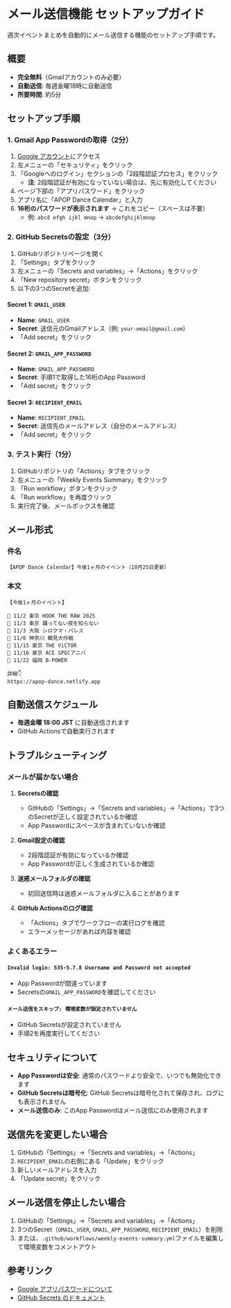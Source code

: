 # メール送信機能 セットアップガイド

週次イベントまとめを自動的にメール送信する機能のセットアップ手順です。

## 概要

- **完全無料**（Gmailアカウントのみ必要）
- **自動送信**: 毎週金曜18時に自動送信
- **所要時間**: 約5分

## セットアップ手順

### 1. Gmail App Passwordの取得（2分）

1. [Google アカウント](https://myaccount.google.com/)にアクセス
2. 左メニューの「セキュリティ」をクリック
3. 「Googleへのログイン」セクションの「2段階認証プロセス」をクリック
   - **注**: 2段階認証が有効になっていない場合は、先に有効化してください
4. ページ下部の「アプリパスワード」をクリック
5. アプリ名に「APOP Dance Calendar」と入力
6. **16桁のパスワードが表示されます** → これをコピー（スペースは不要）
   - 例: `abcd efgh ijkl mnop` → `abcdefghijklmnop`

### 2. GitHub Secretsの設定（3分）

1. GitHubリポジトリページを開く
2. 「Settings」タブをクリック
3. 左メニューの「Secrets and variables」→「Actions」をクリック
4. 「New repository secret」ボタンをクリック
5. 以下の3つのSecretを追加:

#### Secret 1: `GMAIL_USER`
- **Name**: `GMAIL_USER`
- **Secret**: 送信元のGmailアドレス（例: `your-email@gmail.com`）
- 「Add secret」をクリック

#### Secret 2: `GMAIL_APP_PASSWORD`
- **Name**: `GMAIL_APP_PASSWORD`
- **Secret**: 手順1で取得した16桁のApp Password
- 「Add secret」をクリック

#### Secret 3: `RECIPIENT_EMAIL`
- **Name**: `RECIPIENT_EMAIL`
- **Secret**: 送信先のメールアドレス（自分のメールアドレス）
- 「Add secret」をクリック

### 3. テスト実行（1分）

1. GitHubリポジトリの「Actions」タブをクリック
2. 左メニューの「Weekly Events Summary」をクリック
3. 「Run workflow」ボタンをクリック
4. 「Run workflow」を再度クリック
5. 実行完了後、メールボックスを確認

## メール形式

### 件名
```
【APOP Dance Calendar】今後1ヶ月のイベント（10月25日更新）
```

### 本文
```
【今後1ヶ月のイベント】

📍 11/2 東京 HOOK THE RAW 2025
📍 11/3 東京 踊ってない夜を知らない
📍 11/3 大阪 シロクマ・パレス
📍 11/8 神奈川 鶴見大作戦
📍 11/15 東京 THE ViCTOR
📍 11/16 東京 ACE SPECアニバ
📍 11/22 福岡 B-POWER

詳細👇
https://apop-dance.netlify.app
```

## 自動送信スケジュール

- **毎週金曜 18:00 JST** に自動送信されます
- GitHub Actionsで自動実行されます

## トラブルシューティング

### メールが届かない場合

1. **Secretsの確認**
   - GitHubの「Settings」→「Secrets and variables」→「Actions」で3つのSecretが正しく設定されているか確認
   - App Passwordにスペースが含まれていないか確認

2. **Gmail設定の確認**
   - 2段階認証が有効になっているか確認
   - App Passwordが正しく生成されているか確認

3. **迷惑メールフォルダの確認**
   - 初回送信時は迷惑メールフォルダに入ることがあります

4. **GitHub Actionsのログ確認**
   - 「Actions」タブでワークフローの実行ログを確認
   - エラーメッセージがあれば内容を確認

### よくあるエラー

#### `Invalid login: 535-5.7.8 Username and Password not accepted`
- App Passwordが間違っています
- Secretsの`GMAIL_APP_PASSWORD`を確認してください

#### `メール送信をスキップ: 環境変数が設定されていません`
- GitHub Secretsが設定されていません
- 手順2を再度実行してください

## セキュリティについて

- **App Passwordは安全**: 通常のパスワードより安全で、いつでも無効化できます
- **GitHub Secretsは暗号化**: GitHub Secretsは暗号化されて保存され、ログにも表示されません
- **メール送信のみ**: このApp Passwordはメール送信にのみ使用されます

## 送信先を変更したい場合

1. GitHubの「Settings」→「Secrets and variables」→「Actions」
2. `RECIPIENT_EMAIL`の右側にある「Update」をクリック
3. 新しいメールアドレスを入力
4. 「Update secret」をクリック

## メール送信を停止したい場合

1. GitHubの「Settings」→「Secrets and variables」→「Actions」
2. 3つのSecret（`GMAIL_USER`, `GMAIL_APP_PASSWORD`, `RECIPIENT_EMAIL`）を削除
3. または、`.github/workflows/weekly-events-summary.yml`ファイルを編集して環境変数をコメントアウト

## 参考リンク

- [Google アプリパスワードについて](https://support.google.com/accounts/answer/185833)
- [GitHub Secrets のドキュメント](https://docs.github.com/ja/actions/security-guides/encrypted-secrets)
